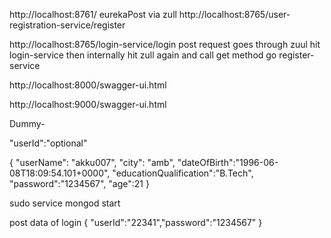 http://localhost:8761/   eurekaPost via zull http://localhost:8765/user-registration-service/register

http://localhost:8765/login-service/login  post request goes through zuul hit login-service then internally hit zull again and call get method go register-service

http://localhost:8000/swagger-ui.html

http://localhost:9000/swagger-ui.html

Dummy-

"userId":"optional"

{
    "userName": "akku007",
    "city": "amb",
     "dateOfBirth":"1996-06-08T18:09:54.101+0000",
	"educationQualification":"B.Tech",
	"password":"1234567",
	"age":21
}

sudo service mongod start

post data of login
{ "userId":"22341","password":"1234567" }
